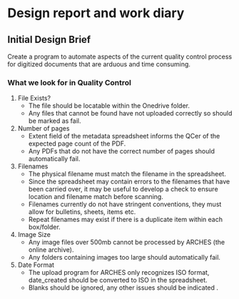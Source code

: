 # Design report and work diary

## Initial Design Brief

Create a program to automate aspects of the current quality control process for digitized documents that are arduous and time consuming.

### What we look for in Quality Control

1. File Exists?
    - The file should be locatable within the Onedrive folder.
    - Any files that cannot be found have not uploaded correctly so should be marked as fail.
2. Number of pages
    - Extent field of the metadata spreadsheet informs the QCer of the expected page count of the PDF.
    - Any PDFs that do not have the correct number of pages should automatically fail.
3. Filenames
    - The physical filename must match the filename in the spreadsheet.
    - Since the spreadsheet may contain errors to the filenames that have been carried over, it may be useful to develop a check to ensure location and filename match before scanning.
    - Filenames currently do not have stringent conventions, they must allow for bulletins, sheets, items etc.
    - Repeat filenames may exist if there is a duplicate item within each box/folder.
4. Image Size
    - Any image files over 500mb cannot be processed by ARCHES (the online archive).
    - Any folders containing images too large should automatically fail.
5. Date Format
    - The upload program for ARCHES only recognizes ISO format, date_created should be converted to ISO in the spreadsheet.
    - Blanks should be ignored, any other issues should be indicated .


